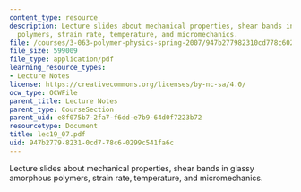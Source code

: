 ```yaml
---
content_type: resource
description: Lecture slides about mechanical properties, shear bands in glassy amorphous
  polymers, strain rate, temperature, and micromechanics.
file: /courses/3-063-polymer-physics-spring-2007/947b277982310cd778c60299c541fa6c_lec19_07.pdf
file_size: 599009
file_type: application/pdf
learning_resource_types:
- Lecture Notes
license: https://creativecommons.org/licenses/by-nc-sa/4.0/
ocw_type: OCWFile
parent_title: Lecture Notes
parent_type: CourseSection
parent_uid: e8f075b7-2fa7-f6dd-e7b9-64d0f7223b72
resourcetype: Document
title: lec19_07.pdf
uid: 947b2779-8231-0cd7-78c6-0299c541fa6c
---
```

Lecture slides about mechanical properties, shear bands in glassy amorphous polymers, strain rate, temperature, and micromechanics.